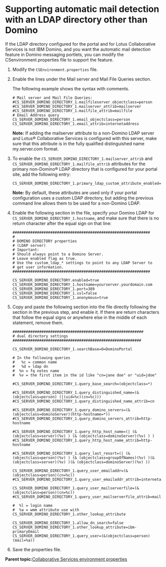 # Supporting automatic mail detection with an LDAP directory other than Domino

If the LDAP directory configured for the portal and for Lotus Collaborative Services is not IBM Domino, and you want the automatic mail detection feature in Domino messaging portlets, you can modify the CSenvironment.properties file to support the feature.

1.  Modify the `CSEnvironment.properties` file.

2.  Enable the lines under the Mail server and Mail File Queries section.

    The following example shows the syntax with comments.

    ```
    # Mail server and Mail File Queries: 
    #CS_SERVER_DOMINO_DIRECTORY_1.mailfileserver_objectclass=person
    #CS_SERVER_DOMINO_DIRECTORY_1.mailserver_attrib=mailserver 
    #CS_SERVER_DOMINO_DIRECTORY_1.mailfile_attrib=mailfile
    # Email Address query
    CS_SERVER_DOMINO_DIRECTORY_1.email_objectclass=person
    CS_SERVER_DOMINO_DIRECTORY_1.email_attrib=internetaddress
    
    ```

    **Note:** If adding the mailserver attribute to a non-Domino LDAP server and Lotus® Collaborative Services is configured with this server, make sure that this attribute is in the fully qualified distinguished name my.server.com format.

3.  To enable the `CS_SERVER_DOMINO_DIRECTORY_1.mailserver_attrib` and `CS_SERVER_DOMINO_DIRECTORY_1.mailfile_attrib` attributes for the primary non-Domino® LDAP directory that is configured for your portal site, add the following entry:

    ```
    CS_SERVER_DOMINO_DIRECTORY_1.primary_ldap_custom_attribute_enabled=true
    ```

    **Note:** By default, these attributes are used only if your portal configuration uses a custom LDAP directory, but adding the previous command line allows them to be used for a non-Domino LDAP.

4.  Enable the following section in the file, specify your Domino LDAP for `CS_SERVER_DOMINO_DIRECTORY_1.hostname`, and make sure that there is no return character after the equal sign on that line:

    ```
    ##############################################################
    #
    # DOMINO DIRECTORY properties
    # (LDAP server)
    # Important: 
    # Should always point to a Domino Server.
    # Leave enabled flag as true.
    # Use the custom_ldap_* settings to point to any LDAP Server to 
    # get user information.
    ##############################################################
    
    CS_SERVER_DOMINO_DIRECTORY.enabled=true
    CS_SERVER_DOMINO_DIRECTORY_1.hostname=yourserver.yourdomain.com
    CS_SERVER_DOMINO_DIRECTORY_1.port=389
    CS_SERVER_DOMINO_DIRECTORY_1.ssl=false
    CS_SERVER_DOMINO_DIRECTORY_1.anonymous=true 
    
    ```

5.  Copy and paste the following section into the file directly following the section in the previous step, and enable it. If there are return characters that follow the equal signs or anywhere else in the middle of each statement, remove them.

    ```
    ###########################################################
    # dual directory settings
    ##########################################################
    
    CS_SERVER_DOMINO_DIRECTORY_1.searchBase=O=DominoPortal
    
    # In the following queries
    #   %c = common name
    #   %d = ldap dn
    #  %n = fq notes name
    #  %v = the first item in the id like "cn=jane doe" or "uid=jdoe"
    
    #CS_SERVER_DOMINO_DIRECTORY_1.query_base_search=(objectclass=*)
    
    #CS_SERVER_DOMINO_DIRECTORY_1.query_distinguished_name=(& (objectclass=person) (|(uid=%c)(cn=%c)))
    #CS_SERVER_DOMINO_DIRECTORY_1.query_distinguished_name_attrib=cn
        
    #CS_SERVER_DOMINO_DIRECTORY_1.query_domino_servers=(&(objectclass=dominoServer)(http-hostname=*))
    #CS_SERVER_DOMINO_DIRECTORY_1.query_domino_servers_attrib=http-hostname
    
    #CS_SERVER_DOMINO_DIRECTORY_1.query_http_host_name=(| (& (objectclass=server)(%v) ) (& (objectclass=dominoServer)(%v) ) )
    #CS_SERVER_DOMINO_DIRECTORY_1.query_http_host_name_attrib=http-hostname
     
    #CS_SERVER_DOMINO_DIRECTORY_1.query_last_resort=(| (& (objectclass=person)(%v) ) (& (objectclass=groupOfNames)(%v) )(& (objectclass=server)(%v) )(& (objectclass=dominoServer)(%v) ))
    
    CS_SERVER_DOMINO_DIRECTORY_1.query_user_emailaddr=(&(objectclass=person)(cn=%c))
    #CS_SERVER_DOMINO_DIRECTORY_1.query_user_emailaddr_attrib=internetaddress
    
    CS_SERVER_DOMINO_DIRECTORY_1.query_user_mailserverfile=(&(objectclass=person)(cn=%c))
    #CS_SERVER_DOMINO_DIRECTORY_1.query_user_mailserverfile_attrib=mailserver,mailfile
    
    #  %l = login name 
    #  %a = wmm attribute use with CS_SERVER_DOMINO_DIRECTORY_1.other_lookup_attribute 
    
    CS_SERVER_DOMINO_DIRECTORY_1.allow_dn_search=false 
    CS_SERVER_DOMINO_DIRECTORY_1.other_lookup_attribute=ibm-primaryEmail
    CS_SERVER_DOMINO_DIRECTORY_1.query_user=(&(objectclass=person)(mail=%a)) 
    
    ```

6.  Save the properties file.


**Parent topic:**[Collaborative Services environment properties](../collab/i_domi_c_csenvironment_props_intro.md)


